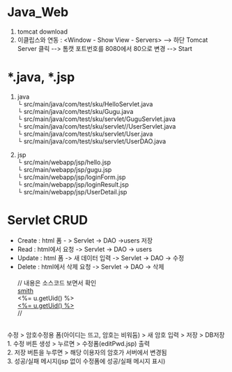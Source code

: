 # Java_Web
1. tomcat download <br />
2. 이클립스와 연동 : <Window - Show View - Servers> --> 하단 Tomcat Server 클릭 --> 톰캣 포트번호를 8080에서 80으로 변경 --> Start<br />
# *.java, *.jsp <br />
1. java <br />
└ src/main/java/com/test/sku/HelloServlet.java <br />
└ src/main/java/com/test/sku/Gugu.java <br />
└ src/main/java/com/test/sku/servlet/GuguServlet.java <br />
└ src/main/java/com/test/sku/servlet//UserServlet.java <br />
└ src/main/java/com/test/sku/servlet/User.java <br />
└ src/main/java/com/test/sku/servlet/UserDAO.java <br />

2. jsp <br />
└ src/main/webapp/jsp/hello.jsp <br />
└ src/main/webapp/jsp/gugu.jsp  <br />
└ src/main/webapp/jsp/loginForm.jsp <br />
└ src/main/webapp/jsp/loginResult.jsp <br />
└ src/main/webapp/jsp/UserDetail.jsp <br />

# Servlet CRUD
- Create : html 폼 - > Servlet -> DAO ->users 저장 <br />
- Read : html에서 요청 -> Servlet -> DAO -> users <br />
- Update : html 폼 -> 새 데이터 입력 -> Servlet -> DAO -> 수정 <br />
- Delete : html에서 삭제 요청 -> Servlet -> DAO -> 삭제 <br /><br />
// 내용은 소스코드 보면서 확인<br />
<a href="user?cmd=detail&uid=smith">smith</a><br />
<%= u.getUid() %><br />
<a href="user?cmd=detail&uid=<%= u.getUid() %>"><%= u.getUid() %></a><br />
//<br />
<br />
수정 > 암호수정용 폼(아이디는 뜨고, 암호는 비워둠) > 새 암호 입력 > 저장 > DB저장<br />
1. 수정 버튼 생성 > 누르면 > 수정폼(editPwd.jsp) 출력<br />
2. 저장 버튼을 누루면 > 해당 이용자의 암호가 서버에서 변경됨<br />
3. 성공/실패 메시지(jsp 없이 수정폼에 성공/실패 메시지 표시)<br />
